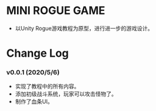 # MINI ROGUE GAME

- 以Unity Rogue游戏教程为原型，进行进一步的游戏设计。

# Change Log

### v0.0.1 (2020/5/6)

- 实现了教程中的所有内容。
- 添加初级战斗系统，玩家可以攻击怪物了。
- 制作了血条UI。